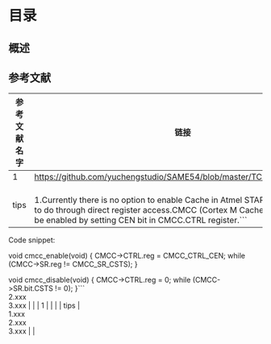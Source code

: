 # 目录
## 概述
## 参考文献
 | 参考文献名字 | 链接 | 说明 |
 | --- | ----- | ----- | 
 | 1 | https://github.com/yuchengstudio/SAME54/blob/master/TCM/TCM_Linker.zip |  | 
 | tips | <br/>1.Currently there is no option to enable Cache in Atmel START GUI. You need to do through direct register access.CMCC (Cortex M Cache Controller) can be enabled by setting CEN bit in CMCC.CTRL register.```
Code snippet:

void cmcc_enable(void)
{
CMCC->CTRL.reg = CMCC_CTRL_CEN;
while (CMCC->SR.reg != CMCC_SR_CSTS);
}

void cmcc_disable(void)
{
CMCC->CTRL.reg = 0;
while (CMCC->SR.bit.CSTS != 0);
}``` <br/>2.xxx <br/>3.xxx | | 
 | 1 |  |  | 
 | tips | <br/>1.xxx <br/>2.xxx <br/>3.xxx | | 
